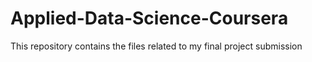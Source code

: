 # Applied-Data-Science-Coursera
This repository contains the files related to my final project submission
